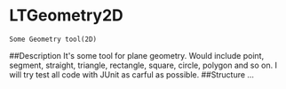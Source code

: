 # LTGeometry2D
    Some Geometry tool(2D)
##Description
    It's some tool for plane geometry. Would include point, segment, straight, triangle, rectangle, square, circle, polygon and so on.
    I will try test all code with JUnit as carful as possible.
##Structure
    ...
